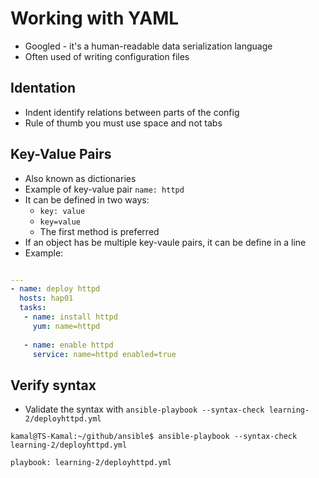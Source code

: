 # Working with YAML

- Googled - it's a human-readable data serialization language
- Often used of writing configuration files

## Identation

- Indent identify relations between parts of the config
- Rule of thumb you must use space and not tabs

## Key-Value Pairs

- Also known as dictionaries
- Example of key-value pair `name: httpd`
- It can be defined in two ways:
  - `key: value`
  - `key=value`
  - The first method is preferred
- If an object has be multiple key-vaule pairs, it can be define in a line
- Example:

```yaml

---
- name: deploy httpd
  hosts: hap01
  tasks:
   - name: install httpd
     yum: name=httpd
   
   - name: enable httpd
     service: name=httpd enabled=true
```

## Verify syntax

- Validate the syntax with `ansible-playbook --syntax-check learning-2/deployhttpd.yml`

```shell
kamal@TS-Kamal:~/github/ansible$ ansible-playbook --syntax-check learning-2/deployhttpd.yml 

playbook: learning-2/deployhttpd.yml
```